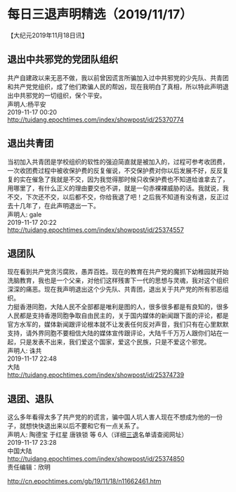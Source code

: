 # 每日三退声明精选（2019/11/17）
  
  
【大纪元2019年11月18日讯】  
## 退出中共邪党的党团队组织  
共产自建政以来无恶不做，我以前曾因谎言所骗加入过中共邪党的少先队、共青团和共产党党组织，成了他们欺骗人民的帮凶，现在我明白了真相，所以特此声明退出中共邪党的一切组织，保个平安。  
声明人:杨平安  
2019-11-17 00:20  
<a href="http://tuidang.epochtimes.com/index/showpost/id/25370774">http://tuidang.epochtimes.com/index/showpost/id/25370774</a>  
## 退出共青团  
当初加入共青团是学校组织的软性的强迫简直就是被加入的，过程可参考收团费，一次收团费过程中被收保护费的反复催说，不交保护费对你以后发展不好，反反复复的实在催急了我就是不交，因为我觉得那时候只收保护费也不知道给谁拿去了，用哪里了，有什么正义的理由要交也不讲，就是一句赤裸裸威胁的话。我就说，我不交，下次还不交，以后都不交，你给我退了吧！之后我不知道有没有退，反正过去十几年了，在此声明退出一下。  
声明人: gale  
2019-11-17 20:22  
<a href="http://tuidang.epochtimes.com/index/showpost/id/25374557">http://tuidang.epochtimes.com/index/showpost/id/25374557</a>  
## 退团队  
现在看到共产党贪污腐败，愚弄百姓。现在的教育在共产党的魔抓下幼稚园就开始洗脑教育，我也是一个父亲，对他们这样残害下一代的思想与灵魂，我对这个组织深深的痛恶。现在我声明退出这个少先队、共青团，退出关于共产党的所有邪恶组织。  
力挺香港同胞，大陆人民不全部都是唯利是图的人，很多很多都是有良知的，很多人民都是支持香港同胞争取自由民主的，关于国内媒体的新闻跟下面的评论，都是官方水军的，媒体新闻跟评论根本就不让发表任何反对声音，我们只有在心里默默支持，请外界同胞不要相信大陆的媒体宣传跟评论，大陆千千万万人跟你们站在一起，只是发表不出来，我们爱这个国家，爱这个民族，只是不爱这个邪党。  
​声明人: 诛共  
2019-11-17 22:48  
大陆  
<a href="http://tuidang.epochtimes.com/index/showpost/id/25374739">http://tuidang.epochtimes.com/index/showpost/id/25374739</a>  
## 退团、退队  
这么多年看得太多了共产党的的谎言，骗中国人坑人害人现在不想成为他的一份子，就想快快退出来以后不要和它有一点关系了。  
声明人: 陶德宝 于红星 唐铁锁 等 6人（详细<a href="http://cn.epochtimes.com/gb/tag/%E4%B8%89%E9%80%80.html">三退</a>名单请查阅网址）  
2019-11-17 23:28  
中国大陆  
<a href="http://tuidang.epochtimes.com/index/showpost/id/25374850">http://tuidang.epochtimes.com/index/showpost/id/25374850</a>  
责任编辑：欣明  
  
  
  
http://cn.epochtimes.com/gb/19/11/18/n11662461.htm

